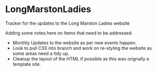 # LongMarstonLadies
Tracker for the updates to the Long Marston Ladies website

Adding some notes here on Items that need to be addressed.

* Monthly Updates to the website as per new events happen.
* Look to pull CSS into branch and work on re-styling the website as some areas need a tidy up.
* Cleanup the layout of the HTML if possible as this was orignally a template site.
